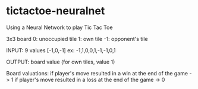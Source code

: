 # tictactoe-neuralnet
Using a Neural Network to play Tic Tac Toe

3x3 board
  0:  unoccupied tile
  1:  own tile
  -1: opponent's tile

INPUT: 9 values [-1,0,-1]
ex: -1,1,0,0,1,-1,-1,0,1

OUTPUT: board value (for own tiles, value 1)

Board valuations:
if player's move resulted in a win at the end of the game  -> 1
if player's move resulted in a loss at the end of the game -> 0